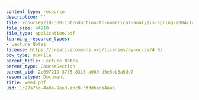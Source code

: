 ```yaml
---
content_type: resource
description: ''
file: /courses/18-330-introduction-to-numerical-analysis-spring-2004/1c22a75c4a8e9ee3abc0cf3dbeca4aab_weed.pdf
file_size: 44910
file_type: application/pdf
learning_resource_types:
- Lecture Notes
license: https://creativecommons.org/licenses/by-nc-sa/4.0/
ocw_type: OCWFile
parent_title: Lecture Notes
parent_type: CourseSection
parent_uid: 2c697219-37f5-8316-a069-d0e5bb8a5de7
resourcetype: Document
title: weed.pdf
uid: 1c22a75c-4a8e-9ee3-abc0-cf3dbeca4aab
---
```

